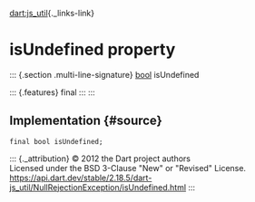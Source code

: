 [dart:js\_util](../../dart-js_util/dart-js_util-library){._links-link}

isUndefined property
====================

::: {.section .multi-line-signature}
[bool](../../dart-core/bool-class) isUndefined

::: {.features}
final
:::
:::

Implementation {#source}
--------------

``` {.language-dart data-language="dart"}
final bool isUndefined;
```

::: {._attribution}
© 2012 the Dart project authors\
Licensed under the BSD 3-Clause \"New\" or \"Revised\" License.\
<https://api.dart.dev/stable/2.18.5/dart-js_util/NullRejectionException/isUndefined.html>
:::
